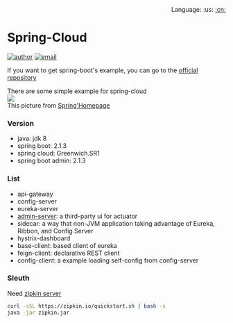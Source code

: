 <div align="right">
  Language: 
  :us:
  <a title="Chinese" href="README-CN.md">:cn:</a>
</div>

# Spring-Cloud

[![author](https://img.shields.io/badge/author-mrtt-blue.svg)](https://jiangtj.gitlab.io/me)
[![email](https://img.shields.io/badge/email-jiang.taojie@foxmail.com-blue.svg)](mailto:jiang.taojie@foxmail.com)

If you want to get spring-boot's example, you can go to the [official repository](https://github.com/spring-projects/spring-boot)    

There are some simple example for spring-cloud   
![](https://spring.io/img/homepage/diagram-distributed-systems.svg)    
This picture from [Spring'Homepage](https://spring.io/)   

### Version 
- java: jdk 8
- spring boot: 2.1.3
- spring cloud: Greenwich.SR1
- spring boot admin: 2.1.3

### List
- api-gateway
- config-server
- eureka-server
- [admin-server](https://github.com/codecentric/spring-boot-admin): a third-party ui for actuator
- sidecar: a way that non-JVM application taking advantage of Eureka, Ribbon, and Config Server
- hystrix-dashboard
- base-client: based client of eureka
- feign-client: declarative REST client
- config-client: a example loading self-config from config-server

### Sleuth
Need [zipkin server](https://github.com/openzipkin/zipkin)
```bash
curl -sSL https://zipkin.io/quickstart.sh | bash -s
java -jar zipkin.jar
```

